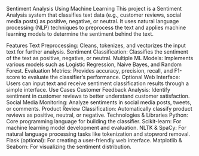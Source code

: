 Sentiment Analysis Using Machine Learning
This project is a Sentiment Analysis system that classifies text data (e.g., customer reviews, social media posts) as positive, negative, or neutral. It uses natural language processing (NLP) techniques to preprocess the text and applies machine learning models to determine the sentiment behind the text.

Features
Text Preprocessing: Cleans, tokenizes, and vectorizes the input text for further analysis.
Sentiment Classification: Classifies the sentiment of the text as positive, negative, or neutral.
Multiple ML Models: Implements various models such as Logistic Regression, Naive Bayes, and Random Forest.
Evaluation Metrics: Provides accuracy, precision, recall, and F1-score to evaluate the classifier’s performance.
Optional Web Interface: Users can input text and receive sentiment classification results through a simple interface.
Use Cases
Customer Feedback Analysis: Identify sentiment in customer reviews to better understand customer satisfaction.
Social Media Monitoring: Analyze sentiments in social media posts, tweets, or comments.
Product Review Classification: Automatically classify product reviews as positive, neutral, or negative.
Technologies & Libraries
Python: Core programming language for building the classifier.
Scikit-learn: For machine learning model development and evaluation.
NLTK & SpaCy: For natural language processing tasks like tokenization and stopword removal.
Flask (optional): For creating a user-friendly web interface.
Matplotlib & Seaborn: For visualizing the sentiment distribution.
